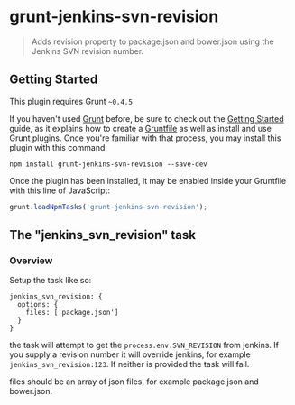 # grunt-jenkins-svn-revision

> Adds revision property to package.json and bower.json using the Jenkins SVN revision number.

## Getting Started
This plugin requires Grunt `~0.4.5`

If you haven't used [Grunt](http://gruntjs.com/) before, be sure to check out the [Getting Started](http://gruntjs.com/getting-started) guide, as it explains how to create a [Gruntfile](http://gruntjs.com/sample-gruntfile) as well as install and use Grunt plugins. Once you're familiar with that process, you may install this plugin with this command:

```shell
npm install grunt-jenkins-svn-revision --save-dev
```

Once the plugin has been installed, it may be enabled inside your Gruntfile with this line of JavaScript:

```js
grunt.loadNpmTasks('grunt-jenkins-svn-revision');
```

## The "jenkins_svn_revision" task

### Overview

Setup the task like so: 

```
jenkins_svn_revision: {
  options: {
    files: ['package.json']
  }
}
```

the task will attempt to get the `process.env.SVN_REVISION` from jenkins. If you supply a revision number it will override jenkins, for example `jenkins_svn_revision:123`. If neither is provided the task will fail. 

files should be an array of json files, for example package.json and bower.json. 


